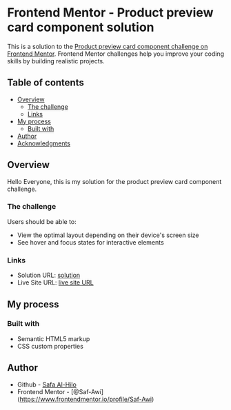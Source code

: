 # Frontend Mentor - Product preview card component solution

This is a solution to the [Product preview card component challenge on Frontend Mentor](https://www.frontendmentor.io/challenges/product-preview-card-component-GO7UmttRfa). Frontend Mentor challenges help you improve your coding skills by building realistic projects. 

## Table of contents

- [Overview](#overview)
  - [The challenge](#the-challenge)
  - [Links](#links)
- [My process](#my-process)
  - [Built with](#built-with)
- [Author](#author)
- [Acknowledgments](#acknowledgments)


## Overview
Hello Everyone, this is my solution for the product preview card component challenge.

### The challenge

Users should be able to:

- View the optimal layout depending on their device's screen size
- See hover and focus states for interactive elements


### Links

- Solution URL: [solution](https://github.com/Saf-Awi/product-preview-card-component)
- Live Site URL: [live site URL](https://saf-awi.github.io/product-preview-card-component/)

## My process

### Built with

- Semantic HTML5 markup
- CSS custom properties




## Author

- Github - [Safa Al-Hilo](https://github.com/Saf-Awi)
- Frontend Mentor - [@Saf-Awi] (https://www.frontendmentor.io/profile/Saf-Awi)




